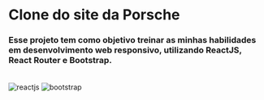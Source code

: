 # Clone do site da Porsche
### Esse projeto tem como objetivo treinar as minhas habilidades em desenvolvimento web responsivo, utilizando ReactJS, React Router e Bootstrap.
<div style="display: inline_block"><br/>
<img align="center" alt="reactjs" src="https://shields.io/badge/react-black?logo=react&style=for-the-badge" />
<img align="center" alt="bootstrap" src="https://img.shields.io/badge/Bootstrap-563D7C?style=for-the-badge&logo=bootstrap&logoColor=white" />
</div><br>
